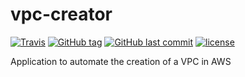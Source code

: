 # vpc-creator

[![Travis](https://img.shields.io/travis/hanpeter/vpc-creator.svg?logo=travis)](https://travis-ci.org/hanpeter/vpc-creator)
[![GitHub tag](https://img.shields.io/github/tag/hanpeter/vpc-creator.svg?logo=github)](https://github.com/hanpeter/vpc-creator/tags)
[![GitHub last commit](https://img.shields.io/github/last-commit/hanpeter/vpc-creator.svg?logo=github)](https://github.com/hanpeter/vpc-creator/commits)
[![license](https://img.shields.io/github/license/hanpeter/vpc-creator.svg)](LICENSE)

Application to automate the creation of a VPC in AWS
